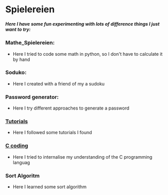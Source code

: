 # **Spielereien**
##### Here I have some fun experimenting with lots of difference things I just want to try:
### Mathe_Spielereien:
* Here I tried to code some math in python, so I don't have to calculate it by hand
### Soduko:
* Here I created with a friend of my a sudoku
### Password generator:
* Here I try different approaches to generate a password
### [Tutorials](tutorials/description.md)
* Here I followed some tutorials I found
### [C coding](C_coding/Info.md)
* Here I tried to internalise my understanding of the C programming languag
### Sort Algoritm
* Here I learned some sort algorithm
